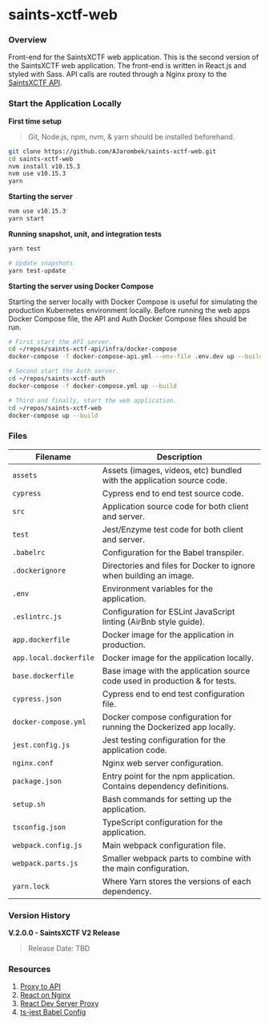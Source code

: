 # saints-xctf-web

### Overview

Front-end for the SaintsXCTF web application.  This is the second version of the SaintsXCTF web application.  The 
front-end is written in React.js and styled with Sass.  API calls are routed through a Nginx proxy to the 
[SaintsXCTF API](https://github.com/AJarombek/saints-xctf-api).

### Start the Application Locally

**First time setup**

> Git, Node.js, npm, nvm, & yarn should be installed beforehand.

```bash
git clone https://github.com/AJarombek/saints-xctf-web.git 
cd saints-xctf-web
nvm install v10.15.3
nvm use v10.15.3
yarn
```

**Starting the server**

```bash
nvm use v10.15.3
yarn start
```

**Running snapshot, unit, and integration tests**

```bash
yarn test

# Update snapshots
yarn test-update
```

**Starting the server using Docker Compose**

Starting the server locally with Docker Compose is useful for simulating the production Kubernetes environment locally.
Before running the web apps Docker Compose file, the API and Auth Docker Compose files should be run.

```bash
# First start the API server.
cd ~/repos/saints-xctf-api/infra/docker-compose
docker-compose -f docker-compose-api.yml --env-file .env.dev up --build

# Second start the Auth server.
cd ~/repos/saints-xctf-auth
docker-compose -f docker-compose.yml up --build

# Third and finally, start the web application.
cd ~/repos/saints-xctf-web
docker-compose up --build
```

### Files

| Filename                 | Description                                                                |
|--------------------------|----------------------------------------------------------------------------|
| `assets`                 | Assets (images, videos, etc) bundled with the application source code.     |
| `cypress`                | Cypress end to end test source code.                                       |
| `src`                    | Application source code for both client and server.                        |
| `test`                   | Jest/Enzyme test code for both client and server.                          |
| `.babelrc`               | Configuration for the Babel transpiler.                                    |
| `.dockerignore`          | Directories and files for Docker to ignore when building an image.         |
| `.env`                   | Environment variables for the application.                                 |
| `.eslintrc.js`           | Configuration for ESLint JavaScript linting (AirBnb style guide).          |
| `app.dockerfile`         | Docker image for the application in production.                            |
| `app.local.dockerfile`   | Docker image for the application locally.                                  |
| `base.dockerfile`        | Base image with the application source code used in production & for tests.|
| `cypress.json`           | Cypress end to end test configuration file.                                |
| `docker-compose.yml`     | Docker compose configuration for running the Dockerized app locally.       |
| `jest.config.js`         | Jest testing configuration for the application code.                       |
| `nginx.conf`             | Nginx web server configuration.                                            |
| `package.json`           | Entry point for the npm application.  Contains dependency definitions.     |
| `setup.sh`               | Bash commands for setting up the application.                              |
| `tsconfig.json`          | TypeScript configuration for the application.                              |
| `webpack.config.js`      | Main webpack configuration file.                                           |
| `webpack.parts.js`       | Smaller webpack parts to combine with the main configuration.              |
| `yarn.lock`              | Where Yarn stores the versions of each dependency.                         | 

### Version History

**V.2.0.0 - SaintsXCTF V2 Release**

> Release Date: TBD

### Resources

1. [Proxy to API](https://www.freecodecamp.org/news/never-use-an-absolute-path-for-your-apis-again-9ee9199563be/)
2. [React on Nginx](https://medium.com/@timmykko/deploying-create-react-app-with-nginx-and-ubuntu-e6fe83c5e9e7)
3. [React Dev Server Proxy](https://stackoverflow.com/a/46202705)
4. [ts-jest Babel Config](https://kulshekhar.github.io/ts-jest/user/config/babelConfig)
